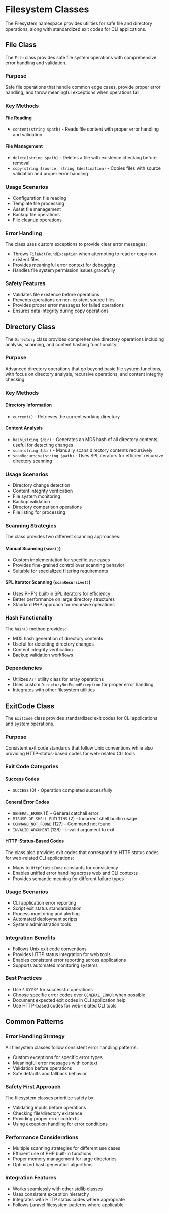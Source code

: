 # Filesystem Classes

The Filesystem namespace provides utilities for safe file and directory operations, along with standardized exit codes for CLI applications.

## File Class

The `File` class provides safe file system operations with comprehensive error handling and validation.

### Purpose

Safe file operations that handle common edge cases, provide proper error handling, and throw meaningful exceptions when operations fail.

### Key Methods

#### File Reading

- `content(string $path)` - Reads file content with proper error handling and validation

#### File Management

- `delete(string $path)` - Deletes a file with existence checking before removal
- `copy(string $source, string $destination)` - Copies files with source validation and proper error handling

### Usage Scenarios

- Configuration file reading
- Template file processing
- Asset file management
- Backup file operations
- File cleanup operations

### Error Handling

The class uses custom exceptions to provide clear error messages:

- Throws `FileNotFoundException` when attempting to read or copy non-existent files
- Provides meaningful error context for debugging
- Handles file system permission issues gracefully

### Safety Features

- Validates file existence before operations
- Prevents operations on non-existent source files
- Provides proper error messages for failed operations
- Ensures data integrity during copy operations

## Directory Class

The `Directory` class provides comprehensive directory operations including analysis, scanning, and content hashing functionality.

### Purpose

Advanced directory operations that go beyond basic file system functions, with focus on directory analysis, recursive operations, and content integrity checking.

### Key Methods

#### Directory Information

- `current()` - Retrieves the current working directory

#### Content Analysis

- `hash(string $dir)` - Generates an MD5 hash of all directory contents, useful for detecting changes
- `scan(string $dir)` - Manually scans directory contents recursively
- `scanRecursive(string $path)` - Uses SPL iterators for efficient recursive directory scanning

### Usage Scenarios

- Directory change detection
- Content integrity verification
- File system monitoring
- Backup validation
- Directory comparison operations
- File listing for processing

### Scanning Strategies

The class provides two different scanning approaches:

#### Manual Scanning (`scan()`)

- Custom implementation for specific use cases
- Provides fine-grained control over scanning behavior
- Suitable for specialized filtering requirements

#### SPL Iterator Scanning (`scanRecursive()`)

- Uses PHP's built-in SPL iterators for efficiency
- Better performance on large directory structures
- Standard PHP approach for recursive operations

### Hash Functionality

The `hash()` method provides:

- MD5 hash generation of directory contents
- Useful for detecting directory changes
- Content integrity verification
- Backup validation workflows

### Dependencies

- Utilizes `Arr` utility class for array operations
- Uses custom `DirectoryNotFoundException` for proper error handling
- Integrates with other filesystem utilities

## ExitCode Class

The `ExitCode` class provides standardized exit codes for CLI applications and system operations.

### Purpose

Consistent exit code standards that follow Unix conventions while also providing HTTP-status-based codes for web-related CLI tools.

### Exit Code Categories

#### Success Codes

- `SUCCESS` (0) - Operation completed successfully

#### General Error Codes

- `GENERAL_ERROR` (1) - General catchall error
- `MISUSE_OF_SHELL_BUILTINS` (2) - Incorrect shell builtin usage
- `COMMAND_NOT_FOUND` (127) - Command not found
- `INVALID_ARGUMENT` (128) - Invalid argument to exit

#### HTTP-Status-Based Codes

The class also provides exit codes that correspond to HTTP status codes for web-related CLI applications:

- Maps to `HttpStatusCode` constants for consistency
- Enables unified error handling across web and CLI contexts
- Provides semantic meaning for different failure types

### Usage Scenarios

- CLI application error reporting
- Script exit status standardization
- Process monitoring and alerting
- Automated deployment scripts
- System administration tools

### Integration Benefits

- Follows Unix exit code conventions
- Provides HTTP status integration for web tools
- Enables consistent error reporting across applications
- Supports automated monitoring systems

### Best Practices

- Use `SUCCESS` for successful operations
- Choose specific error codes over `GENERAL_ERROR` when possible
- Document expected exit codes in CLI application help
- Use HTTP-based codes for web-related CLI tools

## Common Patterns

### Error Handling Strategy

All filesystem classes follow consistent error handling patterns:

- Custom exceptions for specific error types
- Meaningful error messages with context
- Validation before operations
- Safe defaults and fallback behavior

### Safety First Approach

The filesystem classes prioritize safety by:

- Validating inputs before operations
- Checking file/directory existence
- Providing proper error contexts
- Using exception handling for error conditions

### Performance Considerations

- Multiple scanning strategies for different use cases
- Efficient use of PHP built-in functions
- Proper memory management for large directories
- Optimized hash generation algorithms

### Integration Features

- Works seamlessly with other stdlib classes
- Uses consistent exception hierarchy
- Integrates with HTTP status codes where appropriate
- Follows Laravel filesystem patterns where applicable